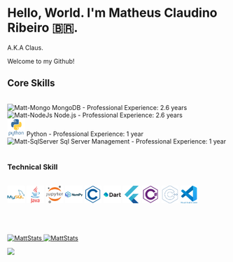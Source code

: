# Hello, World. I'm Matheus Claudino Ribeiro 🇧🇷.
A.K.A Claus.

Welcome to my Github!

## Core Skills
<div style="display: inline_block"><br>
  <img allign="center" alt="Matt-Mongo" heihgt="30" width="40" src="https://cdn.jsdelivr.net/gh/devicons/devicon/icons/mongodb/mongodb-original-wordmark.svg"/> 
  MongoDB - Professional Experience: 2.6 years <br>
  <img allign="center" alt="Matt-NodeJs" heihgt="30" width="40" src="https://cdn.jsdelivr.net/gh/devicons/devicon/icons/nodejs/nodejs-original.svg"/>
  Node.js - Professional Experience: 2.6 years <br>
  <img allign="center" alt="Matt-Py" heihgt="30" width="40" src="https://raw.githubusercontent.com/devicons/devicon/master/icons/python/python-original-wordmark.svg"/>
  Python - Professional Experience: 1 year <br>
  <img allign="center" alt="Matt-SqlServer" heihgt="30" width="40" src="https://cdn.jsdelivr.net/gh/devicons/devicon@latest/icons/microsoftsqlserver/microsoftsqlserver-original.svg"/>
  Sql Server Management - Professional Experience: 1 year <br> <br>
          
          
### Technical Skill
<div style="display: inline_block"><br>
  <img allign="center" alt="Matt-MySql" heihgt="30" width="40" src="https://raw.githubusercontent.com/devicons/devicon/master/icons/mysql/mysql-original-wordmark.svg"/>
  <img allign="center" alt="Matt-Java" heihgt="30" width="40" src="https://raw.githubusercontent.com/devicons/devicon/master/icons/java/java-original-wordmark.svg"/>
  <img allign="center" alt="Matt-Jupiter" heihgt="30" width="40" src="https://raw.githubusercontent.com/devicons/devicon/master/icons/jupyter/jupyter-original-wordmark.svg"/>
  <img allign="center" alt="Matt-Numpy" heihgt="30" width="40" src="https://raw.githubusercontent.com/devicons/devicon/master/icons/numpy/numpy-original-wordmark.svg"/>
  <img allign="center" alt="Matt-C" heihgt="30" width="40" src="https://raw.githubusercontent.com/devicons/devicon/master/icons/c/c-line.svg"/>
  <img allign="center" alt="Matt-Dart" heihgt="30" width="40" src="https://raw.githubusercontent.com/devicons/devicon/master/icons/dart/dart-original-wordmark.svg"/>
  <img allign="center" alt="Matt-Flutter" heihgt="30" width="40" src="https://raw.githubusercontent.com/devicons/devicon/master/icons/flutter/flutter-original.svg"/>
  <img allign="center" alt="Matt-VsCode" heihgt="30" width="40" src="https://raw.githubusercontent.com/devicons/devicon/master/icons/csharp/csharp-line.svg"/>
  <img allign="center" alt="Matt-VsCode" heihgt="30" width="40" src="https://raw.githubusercontent.com/devicons/devicon/master/icons/cplusplus/cplusplus-line.svg"/>
  <img allign="center" alt="Matt-VsCode" heihgt="30" width="40" src="https://raw.githubusercontent.com/devicons/devicon/master/icons/vscode/vscode-original-wordmark.svg"/>
</div><br><br>
   
</div><br><br>

<div>
  <a href = "https://github.com/Macribeiro">
    <img allign="center" alt="MattStats" heihgt="30" width="40" src="https://github-readme-stats.vercel.app/api?username=Macribeiro&theme=dracula&show_icons=true&hide_border=false&count_private=false"/>
    <img allign="center" alt="MattStats" heihgt="30" width="40" src="https://github-readme-stats.vercel.app/api/top-langs/?username=Macribeiro&theme=dracula&show_icons=true&hide_border=false&layout=compact"/>
</div>


![](https://thumbs.gfycat.com/CloseHarshArawana-size_restricted.gif)
